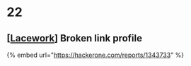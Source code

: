 # 22

## \[[**Lacework**](https://hackerone.com/lacework)] Broken link profile

{% embed url="https://hackerone.com/reports/1343733" %}
